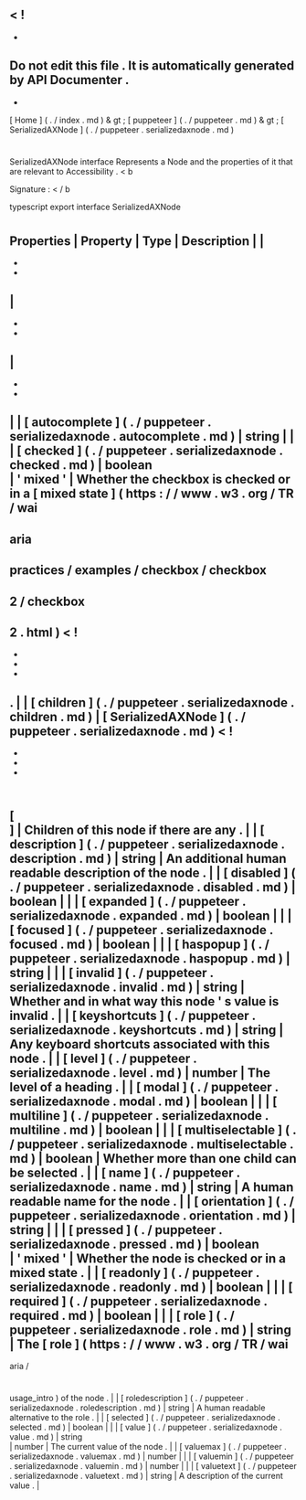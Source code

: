 <
!
-
-
Do
not
edit
this
file
.
It
is
automatically
generated
by
API
Documenter
.
-
-
>
[
Home
]
(
.
/
index
.
md
)
&
gt
;
[
puppeteer
]
(
.
/
puppeteer
.
md
)
&
gt
;
[
SerializedAXNode
]
(
.
/
puppeteer
.
serializedaxnode
.
md
)
#
#
SerializedAXNode
interface
Represents
a
Node
and
the
properties
of
it
that
are
relevant
to
Accessibility
.
<
b
>
Signature
:
<
/
b
>
typescript
export
interface
SerializedAXNode
#
#
Properties
|
Property
|
Type
|
Description
|
|
-
-
-
|
-
-
-
|
-
-
-
|
|
[
autocomplete
]
(
.
/
puppeteer
.
serializedaxnode
.
autocomplete
.
md
)
|
string
|
|
|
[
checked
]
(
.
/
puppeteer
.
serializedaxnode
.
checked
.
md
)
|
boolean
\
|
'
mixed
'
|
Whether
the
checkbox
is
checked
or
in
a
[
mixed
state
]
(
https
:
/
/
www
.
w3
.
org
/
TR
/
wai
-
aria
-
practices
/
examples
/
checkbox
/
checkbox
-
2
/
checkbox
-
2
.
html
)
<
!
-
-
-
-
>
.
|
|
[
children
]
(
.
/
puppeteer
.
serializedaxnode
.
children
.
md
)
|
[
SerializedAXNode
]
(
.
/
puppeteer
.
serializedaxnode
.
md
)
<
!
-
-
-
-
>
\
[
\
]
|
Children
of
this
node
if
there
are
any
.
|
|
[
description
]
(
.
/
puppeteer
.
serializedaxnode
.
description
.
md
)
|
string
|
An
additional
human
readable
description
of
the
node
.
|
|
[
disabled
]
(
.
/
puppeteer
.
serializedaxnode
.
disabled
.
md
)
|
boolean
|
|
|
[
expanded
]
(
.
/
puppeteer
.
serializedaxnode
.
expanded
.
md
)
|
boolean
|
|
|
[
focused
]
(
.
/
puppeteer
.
serializedaxnode
.
focused
.
md
)
|
boolean
|
|
|
[
haspopup
]
(
.
/
puppeteer
.
serializedaxnode
.
haspopup
.
md
)
|
string
|
|
|
[
invalid
]
(
.
/
puppeteer
.
serializedaxnode
.
invalid
.
md
)
|
string
|
Whether
and
in
what
way
this
node
'
s
value
is
invalid
.
|
|
[
keyshortcuts
]
(
.
/
puppeteer
.
serializedaxnode
.
keyshortcuts
.
md
)
|
string
|
Any
keyboard
shortcuts
associated
with
this
node
.
|
|
[
level
]
(
.
/
puppeteer
.
serializedaxnode
.
level
.
md
)
|
number
|
The
level
of
a
heading
.
|
|
[
modal
]
(
.
/
puppeteer
.
serializedaxnode
.
modal
.
md
)
|
boolean
|
|
|
[
multiline
]
(
.
/
puppeteer
.
serializedaxnode
.
multiline
.
md
)
|
boolean
|
|
|
[
multiselectable
]
(
.
/
puppeteer
.
serializedaxnode
.
multiselectable
.
md
)
|
boolean
|
Whether
more
than
one
child
can
be
selected
.
|
|
[
name
]
(
.
/
puppeteer
.
serializedaxnode
.
name
.
md
)
|
string
|
A
human
readable
name
for
the
node
.
|
|
[
orientation
]
(
.
/
puppeteer
.
serializedaxnode
.
orientation
.
md
)
|
string
|
|
|
[
pressed
]
(
.
/
puppeteer
.
serializedaxnode
.
pressed
.
md
)
|
boolean
\
|
'
mixed
'
|
Whether
the
node
is
checked
or
in
a
mixed
state
.
|
|
[
readonly
]
(
.
/
puppeteer
.
serializedaxnode
.
readonly
.
md
)
|
boolean
|
|
|
[
required
]
(
.
/
puppeteer
.
serializedaxnode
.
required
.
md
)
|
boolean
|
|
|
[
role
]
(
.
/
puppeteer
.
serializedaxnode
.
role
.
md
)
|
string
|
The
[
role
]
(
https
:
/
/
www
.
w3
.
org
/
TR
/
wai
-
aria
/
#
usage_intro
)
of
the
node
.
|
|
[
roledescription
]
(
.
/
puppeteer
.
serializedaxnode
.
roledescription
.
md
)
|
string
|
A
human
readable
alternative
to
the
role
.
|
|
[
selected
]
(
.
/
puppeteer
.
serializedaxnode
.
selected
.
md
)
|
boolean
|
|
|
[
value
]
(
.
/
puppeteer
.
serializedaxnode
.
value
.
md
)
|
string
\
|
number
|
The
current
value
of
the
node
.
|
|
[
valuemax
]
(
.
/
puppeteer
.
serializedaxnode
.
valuemax
.
md
)
|
number
|
|
|
[
valuemin
]
(
.
/
puppeteer
.
serializedaxnode
.
valuemin
.
md
)
|
number
|
|
|
[
valuetext
]
(
.
/
puppeteer
.
serializedaxnode
.
valuetext
.
md
)
|
string
|
A
description
of
the
current
value
.
|
